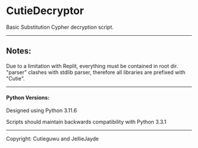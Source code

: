 # CutieDecryptor
Basic Substitution Cypher decryption script.

---

## Notes:

#### 

Due to a limitation with Replit, everything must be contained in root dir.
"parser" clashes with stdlib parser, therefore all libraries are prefixed with "Cutie".

---

#### Python Versions:

Designed using Python 3.11.6

Scripts should maintain backwards compatibility with Python 3.3.1

---

Copyright: Cutieguwu and JellieJayde